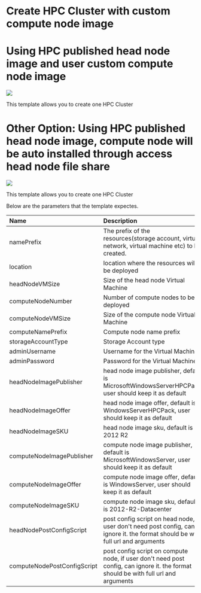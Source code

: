 # Create HPC Cluster with custom compute node image

# Using HPC published head node image and user custom compute node image
<a href="https://portal.azure.com/#create/Microsoft.Template/uri/https%3A%2F%2Fraw.githubusercontent.com%2Fgourlaa%2Fazure-quickstart-templates%2Fmaster%2Fcreate-hpc-cluster-custom-image%2Fazuredeploy.json" target="_blank">
    <img src="http://azuredeploy.net/deploybutton.png"/>
</a>

This template allows you to create one HPC Cluster

# Other Option: Using HPC published head node image, compute node will be auto installed through access head node file share
<a href="https://portal.azure.com/#create/Microsoft.Template/uri/https%3A%2F%2Fraw.githubusercontent.com%2Fgourlaa%2Fazure-quickstart-templates%2Fmaster%2Fcreate-hpc-cluster%2Fazuredeploy.json" target="_blank">
    <img src="http://azuredeploy.net/deploybutton.png"/>
</a>

This template allows you to create one HPC Cluster

Below are the parameters that the template expectes.

| Name   | Description    |
|:--- |:---|
| namePrefix | The prefix of the resources(storage account, virtual network, virtual machine etc) to be created. |
| location | location where the resources will be deployed |
| headNodeVMSize | Size of the head node Virtual Machine |
| computeNodeNumber | Number of compute nodes to be deployed |
| computeNodeVMSize | Size of the compute node Virtual Machine |
| computeNamePrefix | Compute node name prefix |
| storageAccountType | Storage Account type |
| adminUsername  | Username for the Virtual Machines  |
| adminPassword  | Password for the Virtual Machines  |
| headNodeImagePublisher  | head node image publisher, default is MicrosoftWindowsServerHPCPack, user should keep it as default  |
| headNodeImageOffer  | head node image offer, default is WindowsServerHPCPack, user should keep it as default  |
| headNodeImageSKU  | head node image sku, default is 2012 R2  |
| computeNodeImagePublisher  | compute node image publisher, default is MicrosoftWindowsServer, user should keep it as default  |
| computeNodeImageOffer  | compute node image offer, default is WindowsServer, user should keep it as default  |
| computeNodeImageSKU  | compute node image sku, default is 2012-R2-Datacenter  |
| headNodePostConfigScript  | post config script on head node, if user don't need post config, can ignore it. the format should be with full url and arguments  |
| computeNodePostConfigScript  | post config script on compute node, if user don't need post config, can ignore it. the format should be with full url and arguments  |
